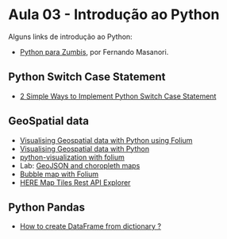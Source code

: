 # Aula 03 - Introdução ao Python

Alguns links de introdução ao Python:

- [Python para Zumbis](https://www.pycursos.com/python-para-zumbis/), por Fernando Masanori.

## Python Switch Case Statement

- [2 Simple Ways to Implement Python Switch Case Statement](https://data-flair.training/blogs/python-switch-case/)

## GeoSpatial data

- [Visualising Geospatial data with Python using Folium](https://www.kdnuggets.com/2018/09/visualising-geospatial-data-python-folium.html)
- [Visualising Geospatial data with Python](https://github.com/parulnith/Visualising-Geospatial-data-with-Python)
- [python-visualization with folium](https://github.com/python-visualization/folium/blob/master/examples/GeoJSON_and_choropleth.ipynb)
- Lab: [GeoJSON and choropleth maps](http://comet.lehman.cuny.edu/owen/teaching/datasci/choroplethLab.html)
- [Bubble map with Folium](https://python-graph-gallery.com/313-bubble-map-with-folium/)
- [HERE Map Tiles Rest API Explorer](https://nbviewer.jupyter.org/github/python-visualization/folium_contrib/blob/master/notebooks/HereMapsApiExplorer_no_creds.ipynb)

## Python Pandas

- [How to create DataFrame from dictionary ?](https://thispointer.com/python-pandas-how-to-create-dataframe-from-dictionary/)
